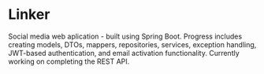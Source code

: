 # Linker
Social media web aplication - built using Spring Boot. 
Progress includes creating models, DTOs, mappers, repositories, services, exception handling, JWT-based authentication, and email activation functionality. 
Currently working on completing the REST API.
